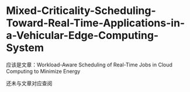 # Mixed-Criticality-Scheduling-Toward-Real-Time-Applications-in-a-Vehicular-Edge-Computing-System

应该是文章：Workload-Aware Scheduling of Real-Time Jobs in Cloud Computing to Minimize Energy

还未与文章对应查阅

